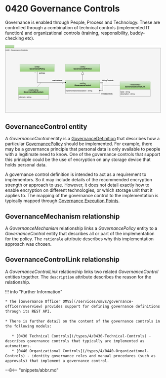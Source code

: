 <!-- SPDX-License-Identifier: CC-BY-4.0 -->
<!-- Copyright Contributors to the ODPi Egeria project. -->

# 0420 Governance Controls

Governance is enabled through People, Process and Technology. These are controlled through a combination of technical controls (implemented IT function) and organizational controls (training, responsibility, buddy-checking etc).

![UML](0420-Governance-Controls.svg)

## GovernanceControl entity

A *GovernanceControl* entity is a [GovernanceDefinition](/types/4/0401-Governance-Definitions) that describes how a particular [GovernancePolicy](/types/0415-Governance-Responses) should be implemented.  For example, there may be a governance principle that personal data is only available to people with a legitimate need to know.  One of the governance controls that support this principle could be the use of encryption on any storage device that holds personal data.  

A governance control definition is intended to act as a requirement to implementors.  So it may include details of the recommended encryption strength or approach to use.  However, it does not detail exactly how to enable encryption on different technologies, or which storage unit that it applies to.  The mapping of the governance control to the implementation is typically mapped through [Governance Execution Points](/types/4/0460-Governance-Execution-Points).  

## GovernanceMechanism relationship

A *GovernanceMechanism* relationship links a *GovernancePolicy* entity to a *GovernanceControl* entity that describes all or part of the implementation for the policy.  The `rationale` attribute describes why this implementation approach was chosen.

## GovernanceControlLink relationship

A *GovernanceControlLink* relationship links two related *GovernanceControl* entities together.  The `description` attribute describes the reason for the relationship.


!!! info "Further Information"

    * The [Governance Officer OMVS](/services/omvs/governance-officer/overview) provides support for defining governance definitions through its REST API. 

    * There is further detail on the content of the governance controls in the following models:

       * [0430 Technical Controls](/types/4/0430-Technical-Controls) - describes governance controls that typically are implemented as automations.
       * [0440 Organizational Controls](/types/4/0440-Organizational-Controls) - identity governance roles and manual procedures (such as approvals) that implement a governance control.


--8<-- "snippets/abbr.md"